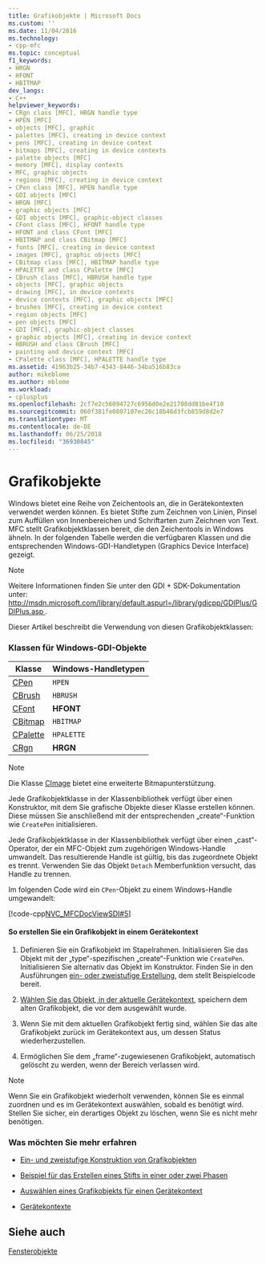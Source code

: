 ```yaml
---
title: Grafikobjekte | Microsoft Docs
ms.custom: ''
ms.date: 11/04/2016
ms.technology:
- cpp-mfc
ms.topic: conceptual
f1_keywords:
- HRGN
- HFONT
- HBITMAP
dev_langs:
- C++
helpviewer_keywords:
- CRgn class [MFC], HRGN handle type
- HPEN [MFC]
- objects [MFC], graphic
- palettes [MFC], creating in device context
- pens [MFC], creating in device context
- bitmaps [MFC], creating in device contexts
- palette objects [MFC]
- memory [MFC], display contexts
- MFC, graphic objects
- regions [MFC], creating in device context
- CPen class [MFC], HPEN handle type
- GDI objects [MFC]
- HRGN [MFC]
- graphic objects [MFC]
- GDI objects [MFC], graphic-object classes
- CFont class [MFC], HFONT handle type
- HFONT and class CFont [MFC]
- HBITMAP and class CBitmap [MFC]
- fonts [MFC], creating in device context
- images [MFC], graphic objects [MFC]
- CBitmap class [MFC], HBITMAP handle type
- HPALETTE and class CPalette [MFC]
- CBrush class [MFC], HBRUSH handle type
- objects [MFC], graphic objects
- drawing [MFC], in device contexts
- device contexts [MFC], graphic objects [MFC]
- brushes [MFC], creating in device context
- region objects [MFC]
- pen objects [MFC]
- GDI [MFC], graphic-object classes
- graphic objects [MFC], creating in device context
- HBRUSH and class CBrush [MFC]
- painting and device context [MFC]
- CPalette class [MFC], HPALETTE handle type
ms.assetid: 41963b25-34b7-4343-8446-34ba516b83ca
author: mikeblome
ms.author: mblome
ms.workload:
- cplusplus
ms.openlocfilehash: 2cf7e2c56094727c6956d0e2e21708dd81be4f10
ms.sourcegitcommit: 060f381fe0807107ec26c18b46d3fcb859d8d2e7
ms.translationtype: MT
ms.contentlocale: de-DE
ms.lasthandoff: 06/25/2018
ms.locfileid: "36930845"
---
```

# <a name="graphic-objects"></a>Grafikobjekte
Windows bietet eine Reihe von Zeichentools an, die in Gerätekontexten verwendet werden können. Es bietet Stifte zum Zeichnen von Linien, Pinsel zum Auffüllen von Innenbereichen und Schriftarten zum Zeichnen von Text. MFC stellt Grafikobjektklassen bereit, die den Zeichentools in Windows ähneln. In der folgenden Tabelle werden die verfügbaren Klassen und die entsprechenden Windows-GDI-Handletypen (Graphics Device Interface) gezeigt.  
  
> [!NOTE]
>  Weitere Informationen finden Sie unter den GDI + SDK-Dokumentation unter: [ http://msdn.microsoft.com/library/default.aspurl=/library/gdicpp/GDIPlus/GDIPlus.asp ](http://msdn.microsoft.com/library/default.aspurl=/library/gdicpp/gdiplus/gdiplus.asp).  
  
 Dieser Artikel beschreibt die Verwendung von diesen Grafikobjektklassen:  
  
### <a name="classes-for-windows-gdi-objects"></a>Klassen für Windows-GDI-Objekte  
  
|Klasse|Windows-Handletypen|  
|-----------|-------------------------|  
|[CPen](../mfc/reference/cpen-class.md)|`HPEN`|  
|[CBrush](../mfc/reference/cbrush-class.md)|`HBRUSH`|  
|[CFont](../mfc/reference/cfont-class.md)|**HFONT**|  
|[CBitmap](../mfc/reference/cbitmap-class.md)|`HBITMAP`|  
|[CPalette](../mfc/reference/cpalette-class.md)|`HPALETTE`|  
|[CRgn](../mfc/reference/crgn-class.md)|**HRGN**|  
  
> [!NOTE]
>  Die Klasse [CImage](../atl-mfc-shared/reference/cimage-class.md) bietet eine erweiterte Bitmapunterstützung.  
  
 Jede Grafikobjektklasse in der Klassenbibliothek verfügt über einen Konstruktor, mit dem Sie grafische Objekte dieser Klasse erstellen können. Diese müssen Sie anschließend mit der entsprechenden „create“-Funktion wie `CreatePen` initialisieren.  
  
 Jede Grafikobjektklasse in der Klassenbibliothek verfügt über einen „cast“-Operator, der ein MFC-Objekt zum zugehörigen Windows-Handle umwandelt. Das resultierende Handle ist gültig, bis das zugeordnete Objekt es trennt. Verwenden Sie das Objekt `Detach` Memberfunktion versucht, das Handle zu trennen.  
  
 Im folgenden Code wird ein `CPen`-Objekt zu einem Windows-Handle umgewandelt:  
  
 [!code-cpp[NVC_MFCDocViewSDI#5](../mfc/codesnippet/cpp/graphic-objects_1.cpp)]  
  
#### <a name="to-create-a-graphic-object-in-a-device-context"></a>So erstellen Sie ein Grafikobjekt in einem Gerätekontext  
  
1.  Definieren Sie ein Grafikobjekt im Stapelrahmen. Initialisieren Sie das Objekt mit der „type“-spezifischen „create“-Funktion wie `CreatePen`. Initialisieren Sie alternativ das Objekt im Konstruktor. Finden Sie in den Ausführungen [ein- oder zweistufige Erstellung](../mfc/one-stage-and-two-stage-construction-of-objects.md), dem stellt Beispielcode bereit.  
  
2.  [Wählen Sie das Objekt, in der aktuelle Gerätekontext](../mfc/selecting-a-graphic-object-into-a-device-context.md), speichern dem alten Grafikobjekt, die vor dem ausgewählt wurde.  
  
3.  Wenn Sie mit dem aktuellen Grafikobjekt fertig sind, wählen Sie das alte Grafikobjekt zurück im Gerätekontext aus, um dessen Status wiederherzustellen.  
  
4.  Ermöglichen Sie dem „frame“-zugewiesenen Grafikobjekt, automatisch gelöscht zu werden, wenn der Bereich verlassen wird.  
  
> [!NOTE]
>  Wenn Sie ein Grafikobjekt wiederholt verwenden, können Sie es einmal zuordnen und es im Gerätekontext auswählen, sobald es benötigt wird. Stellen Sie sicher, ein derartiges Objekt zu löschen, wenn Sie es nicht mehr benötigen.  
  
### <a name="what-do-you-want-to-know-more-about"></a>Was möchten Sie mehr erfahren  
  
-   [Ein- und zweistufige Konstruktion von Grafikobjekten](../mfc/one-stage-and-two-stage-construction-of-objects.md)  
  
-   [Beispiel für das Erstellen eines Stifts in einer oder zwei Phasen](../mfc/one-stage-and-two-stage-construction-of-objects.md)  
  
-   [Auswählen eines Grafikobjekts für einen Gerätekontext](../mfc/selecting-a-graphic-object-into-a-device-context.md)  
  
-   [Gerätekontexte](../mfc/device-contexts.md)  
  
## <a name="see-also"></a>Siehe auch  
 [Fensterobjekte](../mfc/window-objects.md)

